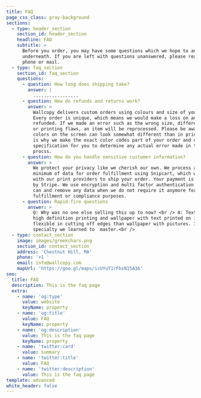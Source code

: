 ```yaml
---
title: FAQ
page_css_class: gray-background
sections:
  - type: header_section
    section_id: header_section
    headline: FAQ
    subtitle: >
      Before you order, you may have some questions which we hope to answer
      underneath. If you are left with questions unanswered, please reach out by
      phone or mail.
  - type: faq_section
    section_id: faq_section
    questions:
      - question: How long does shipping take?
        answer: |
          .................
      - question: How do refunds and returns work?
        answer: >
          Wallcopy delivers custom orders using colours and size of your choice.
          Every order is unique, which means we would make a loss on any item
          refunded. If we made an error such as the wrong size, different colors
          or printing flaws, an item will be reprocessed. Please be aware that
          colors on the screen can look somewhat different than in print, which
          is why we make the exact color codes part of your order and delivery
          specification for you to determine any actual error made in the
          procss. 
      - question: How do you handle sensitive customer information?
        answer: >
          We protect your privacy like we cherish our own. We process a bare
          minimum of data for order fulfillment using Snipcart, which we share
          with our print providers to ship your order. Your payment is processed
          by Stripe. We use encryption and multi factor authentication where we
          can and remove any data when we do not require it anymore for order
          fulfillment or compliance purposes.
      - question: Rapid-fire questions
        answer: >
          Q: Why was no one else selling this up to now? <br /> A: Text requires
          high definition printing and wallpaper with text printed on it is less
          flexible in cutting off edges than wallpaper with pictures. It's a
          specialty we learned to  master.<br />
  - type: contact_section
    image: images/greekchars.png
    section_id: contact_section
    address: 'Chestnut Hill, MA'
    phone: '+1 '
    email: info@wallcopy.com
    mapUrl: 'https://goo.gl/maps/icUYuT1rFbsN15A36'
seo:
  title: FAQ
  description: This is the faq page
  extra:
    - name: 'og:type'
      value: website
      keyName: property
    - name: 'og:title'
      value: FAQ
      keyName: property
    - name: 'og:description'
      value: This is the faq page
      keyName: property
    - name: 'twitter:card'
      value: summary
    - name: 'twitter:title'
      value: FAQ
    - name: 'twitter:description'
      value: This is the faq page
template: advanced
white_header: false
---
```

